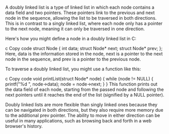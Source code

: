 A doubly linked list is a type of linked list in which each node contains a data field and two pointers. These pointers link to the previous and next node in the sequence, allowing the list to be traversed in both directions. This is in contrast to a singly linked list, where each node only has a pointer to the next node, meaning it can only be traversed in one direction.

Here's how you might define a node in a doubly linked list in C:

c
Copy code
struct Node {
    int data;
    struct Node* next;
    struct Node* prev;
};
Here, data is the information stored in the node, next is a pointer to the next node in the sequence, and prev is a pointer to the previous node.

To traverse a doubly linked list, you might use a function like this:

c
Copy code
void printList(struct Node* node) {
    while (node != NULL) {
        printf("%d ", node->data);
        node = node->next;
    }
}
This function prints out the data field of each node, starting from the passed node and following the next pointers until it reaches the end of the list (signified by a NULL pointer).

Doubly linked lists are more flexible than singly linked ones because they can be navigated in both directions, but they also require more memory due to the additional prev pointer. The ability to move in either direction can be useful in many applications, such as browsing back and forth in a web browser's history.
